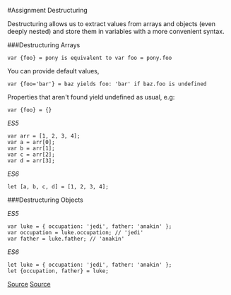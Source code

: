 #Assignment Destructuring

Destructuring allows us to extract values from arrays and objects (even deeply nested) and store them in variables with a more convenient syntax.

###Destructuring Arrays

```
var {foo} = pony is equivalent to var foo = pony.foo
```

You can provide default values, 

```
var {foo='bar'} = baz yields foo: 'bar' if baz.foo is undefined
```

Properties that aren't found yield undefined as usual, e.g: 

```
var {foo} = {}
```

*ES5*

```
var arr = [1, 2, 3, 4];
var a = arr[0];
var b = arr[1];
var c = arr[2];
var d = arr[3];
```

*ES6*

```
let [a, b, c, d] = [1, 2, 3, 4];
```

###Destructuring Objects

*ES5*

```
var luke = { occupation: 'jedi', father: 'anakin' };
var occupation = luke.occupation; // 'jedi'
var father = luke.father; // 'anakin'
```

*ES6*

```
let luke = { occupation: 'jedi', father: 'anakin' };
let {occupation, father} = luke;
```

[Source](https://github.com/bevacqua/es6)
[Source](https://github.com/DrkSephy/es6-cheatsheet#destructuring)
